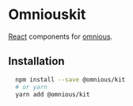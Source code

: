 # Omniouskit

[React](http://facebook.github.io/react/) components for [omnious](https://www.omnious.com).

## Installation

```sh
  npm install --save @omnious/kit
  # or yarn
  yarn add @omnious/kit
```

